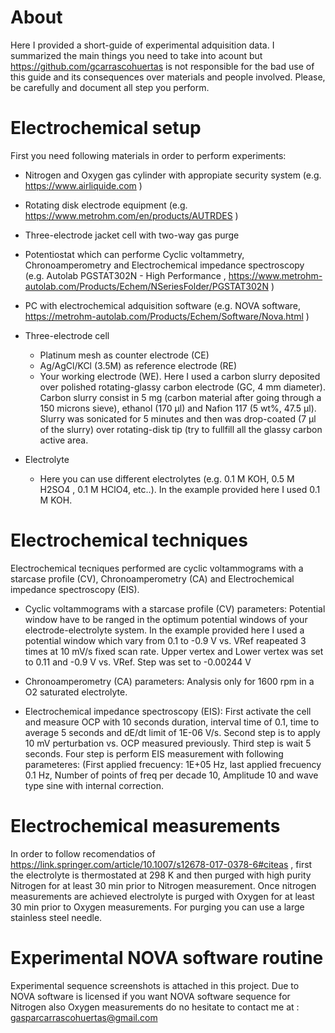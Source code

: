 # About

Here I provided a short-guide of experimental adquisition data. 
I summarized the main things you need to take into acount but https://github.com/gcarrascohuertas is not responsible for the bad use of this guide and its consequences over materials and people involved. 
Please, be carefully and document all step you perform.

# Electrochemical setup

First you need following materials in order to perform experiments:

- Nitrogen and Oxygen gas cylinder with appropiate security system (e.g. https://www.airliquide.com )
- Rotating disk electrode equipment (e.g. https://www.metrohm.com/en/products/AUTRDES )
- Three-electrode jacket cell with two-way gas purge
- Potentiostat which can performe Cyclic voltammetry, Chronoamperometry and Electrochemical impedance spectroscopy (e.g. Autolab PGSTAT302N - High Performance , https://www.metrohm-autolab.com/Products/Echem/NSeriesFolder/PGSTAT302N )
- PC with electrochemical adquisition software (e.g. NOVA software,  https://metrohm-autolab.com/Products/Echem/Software/Nova.html )

- Three-electrode cell

    - Platinum mesh as counter electrode (CE)
    - Ag/AgCl/KCl (3.5M) as reference electrode (RE)
    - Your working electrode (WE). Here I used a carbon slurry deposited over polished rotating-glassy carbon electrode (GC, 4 mm diameter). Carbon slurry consist in 5 mg (carbon  material after going through a 150 microns sieve), ethanol (170 µl) and Nafion 117 (5 wt%, 47.5 µl). Slurry was sonicated for 5 minutes and then was drop-coated (7 µl of the slurry) over rotating-disk tip (try to fullfill all the glassy carbon active area.


- Electrolyte
    - Here you can use different electrolytes (e.g. 0.1 M KOH, 0.5 M H2SO4 , 0.1 M HClO4, etc..). In the example provided here I used 0.1 M KOH.


# Electrochemical techniques

Electrochemical tecniques performed are cyclic voltammograms with a starcase profile (CV), Chronoamperometry (CA) and Electrochemical impedance spectroscopy (EIS).

   - Cyclic voltammograms with a starcase profile (CV) parameters: Potential window have to be ranged in the optimum potential windows of your electrode-electrolyte system. In the example provided here I used a potential window which vary from 0.1 to -0.9 V  vs. VRef reapeated 3 times at 10 mV/s fixed scan rate. Upper vertex and Lower vertex was set to 0.11 and -0.9 V vs. VRef. Step was set to -0.00244 V
   
   - Chronoamperometry (CA) parameters: Analysis only for 1600 rpm in a O2 saturated electrolyte.
   
   - Electrochemical impedance spectroscopy (EIS): First activate the cell and measure OCP  with 10 seconds duration, interval time of 0.1, time to average 5 seconds and dE/dt limit of 1E-06 V/s. Second step is to apply 10 mV perturbation vs. OCP measured previously. Third step is wait 5 seconds. Four step is perform EIS measurement with following parameteres: (First applied frecuency: 1E+05 Hz, last applied frecuency 0.1 Hz, Number of points of freq per decade 10, Amplitude 10 and wave type sine with internal correction. 

# Electrochemical measurements

In order to follow recomendatios of https://link.springer.com/article/10.1007/s12678-017-0378-6#citeas , first the electrolyte is thermostated at 298 K and then purged with high purity Nitrogen for at least 30 min prior to Nitrogen measurement. Once nitrogen measurements are achieved electrolyte is purged with Oxygen for at least 30 min prior to Oxygen measurements. For purging you can use a large stainless steel needle. 

# Experimental NOVA software routine 

Experimental sequence screenshots is attached in this project.  Due to NOVA software is licensed if you want NOVA software sequence for Nitrogen also Oxygen measurements do no hesitate to contact me at :  gasparcarrascohuertas@gmail.com



 
